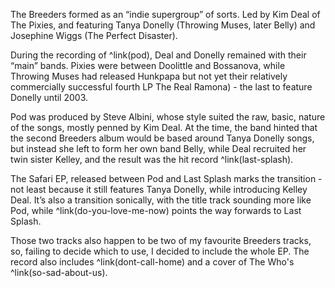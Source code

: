 The Breeders formed as an “indie supergroup” of sorts.  Led by Kim Deal of The Pixies, and featuring Tanya Donelly (Throwing Muses, later Belly) and Josephine Wiggs (The Perfect Disaster).

During the recording of ^link(pod), Deal and Donelly remained with their  “main” bands. Pixies were between Doolittle and Bossanova, while Throwing Muses had released Hunkpapa but not yet their relatively commercially successful fourth LP The Real Ramona) - the last to feature Donelly until 2003.

Pod was produced by Steve Albini, whose style suited the raw, basic, nature of the songs, mostly penned by Kim Deal.  At the time, the band hinted that the second Breeders album would be based around Tanya Donelly songs, but instead she left to form her own band Belly, while Deal recruited her twin sister Kelley, and the result was the hit record ^link(last-splash).

The Safari EP, released between Pod and Last Splash marks the transition - not least because it still features Tanya Donelly, while introducing Kelley Deal. It’s also a transition sonically, with the title track sounding more like Pod, while ^link(do-you-love-me-now) points the way forwards to Last Splash.

Those two tracks also happen to be two of my favourite Breeders tracks, so, failing to decide which to use, I decided to include the whole EP. The record also includes ^link(dont-call-home) and a cover of The Who's ^link(so-sad-about-us).
